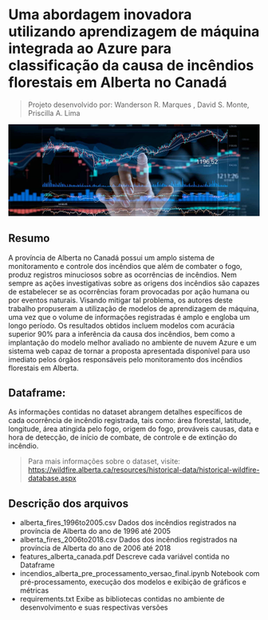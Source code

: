 # Uma abordagem inovadora utilizando aprendizagem de máquina integrada ao Azure para classificação da causa de incêndios florestais em Alberta no Canadá
> Projeto desenvolvido por: Wanderson R. Marques , David S. Monte, Priscilla A. Lima 

![](header.png)

## Resumo

A província de Alberta no Canadá possui um amplo sistema de monitoramento e controle dos incêndios que além de combater o fogo, produz registros minuciosos sobre as ocorrências de incêndios. Nem sempre as ações investigativas sobre as origens dos incêndios são capazes de estabelecer se as ocorrências foram provocadas por ação humana ou por eventos naturais. Visando mitigar tal problema, os autores deste trabalho propuseram a utilização de modelos de aprendizagem de máquina, uma vez que o volume de informações registradas é amplo e engloba um longo período. Os resultados obtidos incluem modelos com acurácia superior 90% para a inferência da causa dos incêndios, bem como a implantação do modelo melhor avaliado no ambiente de nuvem Azure e um sistema web capaz de tornar a proposta apresentada disponível para uso imediato pelos órgãos responsáveis pelo monitoramento dos incêndios florestais em Alberta. 

## Dataframe:

As informações contidas no dataset abrangem detalhes específicos de cada ocorrência de incêndio registrada, tais como: área florestal, latitude, longitude, área atingida pelo fogo, origem do fogo, prováveis causas, data e hora de detecção, de início de combate, de controle e de extinção do incêndio.
> Para mais informações sobre o dataset, visite: https://wildfire.alberta.ca/resources/historical-data/historical-wildfire-database.aspx 

## Descrição dos arquivos

* alberta_fires_1996to2005.csv
    Dados dos incêndios registrados na província de Alberta do ano de 1996 até 2005  
* alberta_fires_2006to2018.csv
    Dados dos incêndios registrados na província de Alberta do ano de 2006 até 2018  
* features_alberta_canada.pdf
    Descreve cada variável contida no Dataframe 
* incendios_alberta_pre_processamento_versao_final.ipynb
    Notebook com pré-processamento, execução dos modelos e exibição de gráficos e métricas 
* requirements.txt
    Exibe as bibliotecas contidas no ambiente de desenvolvimento e suas respectivas versões
